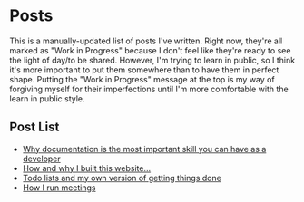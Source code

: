 # Posts

This is a manually-updated list of posts I've written.
Right now, they're all marked as "Work in Progress" because I don't feel like they're ready to see the light of day/to be shared.
However, I'm trying to learn in public, so I think it's more important to put them somewhere than to have them in perfect shape.
Putting the "Work in Progress" message at the top is my way of forgiving myself for their imperfections until I'm more comfortable with the learn in public style.

## Post List

- [Why documentation is the most important skill you can have as a developer](?id=documentation)
- [How and why I built this website…](?id=website)
- [Todo lists and my own version of getting things done](?id=todo-lists)
- [How I run meetings](?id=running-meetings)
